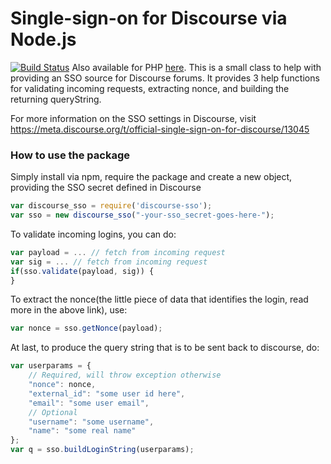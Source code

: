 # Single-sign-on for Discourse via Node.js
[![Build Status](https://travis-ci.org/ArmedGuy/discourse_sso_node.png?branch=master)](https://travis-ci.org/ArmedGuy/discourse_sso_node)
Also available for PHP [here](https://github.com/ArmedGuy/discourse_sso_node).
This is a small class to help with providing an SSO source for Discourse forums.
It provides 3 help functions for validating incoming requests, extracting nonce, and building the returning queryString.

For more information on the SSO settings in Discourse, visit <https://meta.discourse.org/t/official-single-sign-on-for-discourse/13045>

### How to use the package


Simply install via npm, require the package and create a new object, providing the SSO secret defined in Discourse
```javascript
var discourse_sso = require('discourse-sso');
var sso = new discourse_sso("-your-sso_secret-goes-here-");
```

To validate incoming logins, you can do:
```javascript
var payload = ... // fetch from incoming request
var sig = ... // fetch from incoming request
if(sso.validate(payload, sig)) {
}
```


To extract the nonce(the little piece of data that identifies the login, read more in the above link), use:
```javascript
var nonce = sso.getNonce(payload);
```


At last, to produce the query string that is to be sent back to discourse, do:
```javascript
var userparams = {
	// Required, will throw exception otherwise
	"nonce": nonce,
	"external_id": "some user id here",
	"email": "some user email",
	// Optional
	"username": "some username",
	"name": "some real name"
};
var q = sso.buildLoginString(userparams);
```